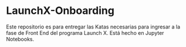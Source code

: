 # LaunchX-Onboarding
Este repositorio es para entregar las Katas necesarias para ingresar a la fase de Front End del programa Launch X. Está hecho en Jupyter Notebooks.
